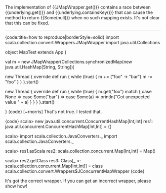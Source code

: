The implementation of {{JMapWrapper.get()}} contains a race between {{underlying.get()}} and {{underlying.containsKey()}} that can cause the method to return {{Some(null)}} when no such mapping exists. It's not clear that this can be fixed. 

----

{code:title=how to reproduce|borderStyle=solid}
import scala.collection.convert.Wrappers.JMapWrapper
import java.util.Collections

object MapTest extends App {

  val m = new JMapWrapper(Collections.synchronizedMap(new java.util.HashMap[String, String]))

  new Thread {
    override def run {
      while (true) {
        m += ("foo" -> "bar")
        m -= "foo"
      }
    }
  }.start()

  new Thread {
    override def run {
      while (true) {
        m.get("foo") match {
          case None =>
          case Some("bar") =>
          case Some(a) => println("Got unexpected value " + a)
        }
      }
    }
  }.start()

}
{code}
[~rnorris] That's not true.  I tested that.

{code}
scala> new java.util.concurrent.ConcurrentHashMap[Int,Int]
res1: java.util.concurrent.ConcurrentHashMap[Int,Int] = {}

scala> import scala.collection.JavaConverters._
import scala.collection.JavaConverters._

scala> res1.asScala
res2: scala.collection.concurrent.Map[Int,Int] = Map()

scala> res2.getClass
res3: Class[_ <: scala.collection.concurrent.Map[Int,Int]] =
class scala.collection.convert.Wrappers$JConcurrentMapWrapper
{code}

It's got the correct wrapper.  If you can get an incorrect wrapper, please show how!
